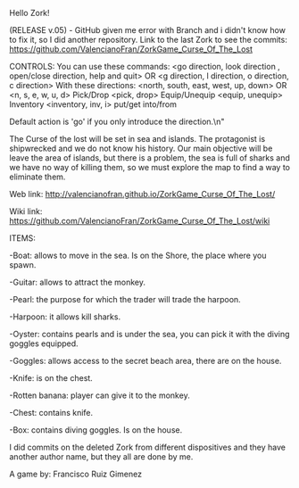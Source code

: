 Hello Zork!

(RELEASE v.05) - GitHub given me error with Branch and i didn't know how to fix it, so I did another repository.
		 Link to the last Zork to see the commits:
		 https://github.com/ValencianoFran/ZorkGame_Curse_Of_The_Lost

CONTROLS:
You can use these commands:
					<go direction, look direction , open/close direction, help and quit>
									OR
					<g direction, l direction, o direction, c direction>
With these directions: 
						<north, south, east, west, up, down> 
									OR
						<n, s, e, w, u, d>
					Pick/Drop <pick, drop>
					Equip/Unequip <equip, unequip>
					Inventory <inventory, inv, i>
					put/get <item> into/from <item>
						
Default action is 'go' if you only introduce the direction.\n"

The Curse of the lost will be set in sea and islands. 
The protagonist is shipwrecked and we do not know his history. 
Our main objective will be leave the area of islands, but there is a problem, the sea is full of sharks 
and we have no way of killing them, so we must explore the map to find a way to eliminate them.

Web link: http://valencianofran.github.io/ZorkGame_Curse_Of_The_Lost/

Wiki link: https://github.com/ValencianoFran/ZorkGame_Curse_Of_The_Lost/wiki


ITEMS:

-Boat: allows to move in the sea. Is on the Shore, the place where you spawn.

-Guitar: allows to attract the monkey.

-Pearl: the purpose for which the trader will trade the harpoon.

-Harpoon: it allows kill sharks.

-Oyster: contains pearls and is under the sea, you can pick it with the diving goggles equipped.

-Goggles: allows access to the secret beach area, there are on the house.

-Knife: is on the chest.

-Rotten banana: player can give it to the monkey.

-Chest: contains knife.

-Box: contains diving goggles. Is on the house.


I did commits on the deleted Zork from different dispositives and they have another author name,
but they all are done by me.




A game by: Francisco Ruiz Gimenez